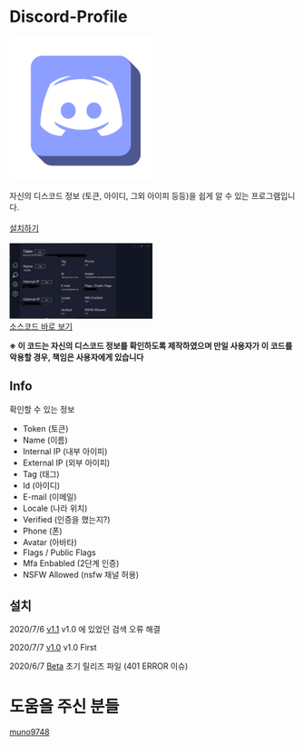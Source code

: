 # Discord-Profile
<img src="Image/Discord Profile1.png" width="50%">

자신의 디스코드 정보 (토큰, 아이디, 그외 아이피 등등)을 쉽게 알 수 있는 프로그램입니다. <br> <br>
<a href="https://github.com/1-EXON/Discord-Profile/releases" target="_blank">설치하기
</a> <br> <br>
<img src="Image/preview.png" width="50%"> <br>
<a href="https://github.com/1-EXON/Discord-Profile/tree/master/Discord%20Profile/Discord%20Profile" target="_blank">소스코드 바로 보기
</a> <br>

<b>※ 이 코드는 자신의 디스코드 정보를 확인하도록 제작하였으며 만일 사용자가 이 코드를 악용할 경우, 책임은 사용자에게 있습니다</b>

## Info
확인할 수 있는 정보
- Token (토큰)
- Name (이름)
- Internal IP (내부 아이피)
- External IP (외부 아이피)
- Tag (태그)
- Id (아이디)
- E-mail (이메일)
- Locale (나라 위치)
- Verified (인증을 했는지?)
- Phone (폰)
- Avatar (아바타)
- Flags / Public Flags
- Mfa Enbabled (2단계 인증)
- NSFW Allowed (nsfw 채널 허용)

## 설치
2020/7/6
[v1.1](https://github.com/1-EXON/Discord-Profile/releases/download/v1.1/Discord.Profile.Setup.msi)
v1.0 에 있었던 검색 오류 해결

2020/7/7
[v1.0](https://github.com/1-EXON/Discord-Profile/releases/download/v1%2C0/Discord.Profile.Setup.msi)
v1.0 First

2020/6/7
[Beta](https://github.com/1-EXON/Discord-Profile/releases/download/Beta/Discord.Profile.Setup.msi)
초기 릴리즈 파일 (401 ERROR 이슈)

# 도움을 주신 분들
<a href="https://github.com/muno9748">muno9748</a> <br>
